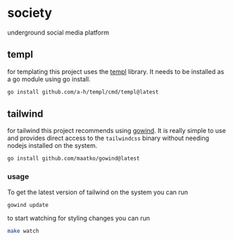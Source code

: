 # society
underground social media platform

## templ
for templating this project uses the [templ](https://templ.guide/) library.
It needs to be installed as a go module using go install.

```sh
go install github.com/a-h/templ/cmd/templ@latest
```

## tailwind
for tailwind this project recommends using [gowind](https://github.com/maatko/gowind). It is really simple to use and provides direct access to the `tailwindcss` binary without needing nodejs installed on the system.

```sh
go install github.com/maatko/gowind@latest
```

### usage
To get the latest version of tailwind on the system you can run

```sh
gowind update
```

to start watching for styling changes you can run

```sh
make watch
```